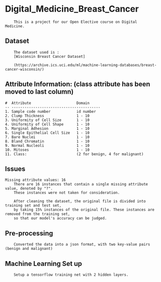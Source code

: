 # Digital_Medicine_Breast_Cancer

        This is a project for our Open Elective course on Digital Medicine. 

## Dataset

        The dataset used is :
        [Wisconsin Breast Cancer Dataset]
        
        (https://archive.ics.uci.edu/ml/machine-learning-databases/breast-cancer-wisconsin/)


## Attribute Information: (class attribute has been moved to last column)

    #  Attribute                     Domain
    -- -----------------------------------------
    1. Sample code number            id number
    2. Clump Thickness               1 - 10
    3. Uniformity of Cell Size       1 - 10
    4. Uniformity of Cell Shape      1 - 10
    5. Marginal Adhesion             1 - 10
    6. Single Epithelial Cell Size   1 - 10
    7. Bare Nuclei                   1 - 10
    8. Bland Chromatin               1 - 10
    9. Normal Nucleoli               1 - 10
    10. Mitoses                      1 - 10
    11. Class:                       (2 for benign, 4 for malignant)


## Issues
    Missing attribute values: 16
        There are 16 instances that contain a single missing attribute value, denoted by "?". 
        These instances were not taken for consideration.

        After cleaning the dataset, the original file is divided into training set and test set, 
        by taking 15% instances of the original file. These instances are removed from the training set, 
        so that our model's accuracy can be judged.

## Pre-processing
        Converted the data into a json format, with two key-value pairs (benign and malignant)

## Machine Learning Set up
        Setup a tensorflow training net with 2 hidden layers. 
